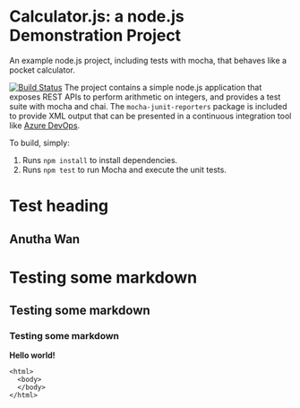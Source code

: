 Calculator.js: a node.js Demonstration Project
==============================================
An example node.js project, including tests with mocha, that behaves like
a pocket calculator.

[![Build Status](https://dev.azure.com/mathijswillems880617/Configuring%20Agent%20Pools%20and%20Understanding%20Pipeline%20Styles/_apis/build/status/Mataisu.calculator?branchName=refs%2Fpull%2F1%2Fmerge)](https://dev.azure.com/mathijswillems880617/Configuring%20Agent%20Pools%20and%20Understanding%20Pipeline%20Styles/_build/latest?definitionId=5&branchName=refs%2Fpull%2F1%2Fmerge)
The project contains a simple node.js application that exposes REST APIs
to perform arithmetic on integers, and provides a test suite with mocha
and chai.  The `mocha-junit-reporters` package is included to provide XML
output that can be presented in a continuous integration tool like
[Azure DevOps](https://azure.com/devops).

To build, simply:

1. Runs `npm install` to install dependencies.
2. Runs `npm test` to run Mocha and execute the unit tests.

Test heading
============

Anutha Wan
----------
# Testing some markdown #
## Testing some markdown ##
### Testing some markdown ###

**Hello world!**

```
<html>
  <body>
  </body>
</html>
```

